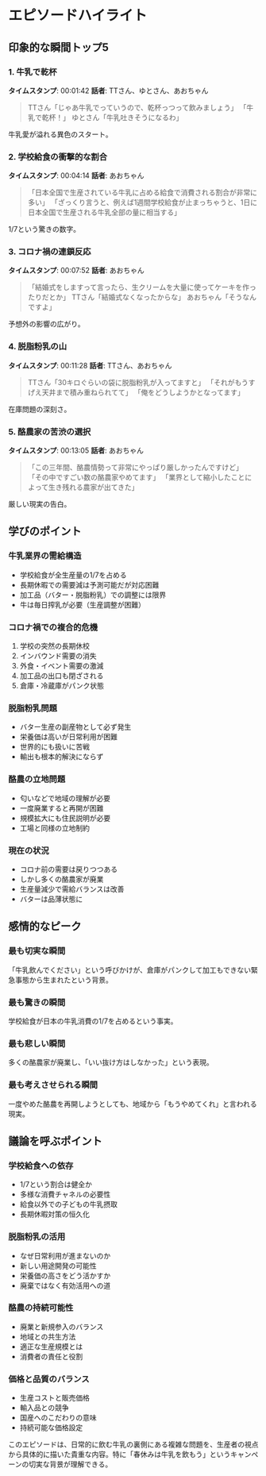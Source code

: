 # エピソードハイライト

## 印象的な瞬間トップ5

### 1. 牛乳で乾杯
**タイムスタンプ**: 00:01:42
**話者**: TTさん、ゆとさん、あおちゃん

> TTさん「じゃあ牛乳でっていうので、乾杯っつって飲みましょう」
> 「牛乳で乾杯！」
> ゆとさん「牛乳吐きそうになるわ」

牛乳愛が溢れる異色のスタート。

### 2. 学校給食の衝撃的な割合
**タイムスタンプ**: 00:04:14
**話者**: あおちゃん

> 「日本全国で生産されている牛乳に占める給食で消費される割合が非常に多い」
> 「ざっくり言うと、例えば1週間学校給食が止まっちゃうと、1日に日本全国で生産される牛乳全部の量に相当する」

1/7という驚きの数字。

### 3. コロナ禍の連鎖反応
**タイムスタンプ**: 00:07:52
**話者**: あおちゃん

> 「結婚式をしますって言ったら、生クリームを大量に使ってケーキを作ったりだとか」
> TTさん「結婚式なくなったからな」
> あおちゃん「そうなんですよ」

予想外の影響の広がり。

### 4. 脱脂粉乳の山
**タイムスタンプ**: 00:11:28
**話者**: TTさん、あおちゃん

> TTさん「30キロぐらいの袋に脱脂粉乳が入ってますと」
> 「それがもうすげえ天井まで積み重ねられてて」
> 「俺をどうしようかとなってます」

在庫問題の深刻さ。

### 5. 酪農家の苦渋の選択
**タイムスタンプ**: 00:13:05
**話者**: あおちゃん

> 「この三年間、酪農情勢って非常にやっぱり厳しかったんですけど」
> 「その中ですごい数の酪農家やめてます」
> 「業界として縮小したことによって生き残れる農家が出てきた」

厳しい現実の告白。

## 学びのポイント

### 牛乳業界の需給構造
- 学校給食が全生産量の1/7を占める
- 長期休暇での需要減は予測可能だが対応困難
- 加工品（バター・脱脂粉乳）での調整には限界
- 牛は毎日搾乳が必要（生産調整が困難）

### コロナ禍での複合的危機
1. 学校の突然の長期休校
2. インバウンド需要の消失
3. 外食・イベント需要の激減
4. 加工品の出口も閉ざされる
5. 倉庫・冷蔵庫がパンク状態

### 脱脂粉乳問題
- バター生産の副産物として必ず発生
- 栄養価は高いが日常利用が困難
- 世界的にも扱いに苦戦
- 輸出も根本的解決にならず

### 酪農の立地問題
- 匂いなどで地域の理解が必要
- 一度廃業すると再開が困難
- 規模拡大にも住民説明が必要
- 工場と同様の立地制約

### 現在の状況
- コロナ前の需要は戻りつつある
- しかし多くの酪農家が廃業
- 生産量減少で需給バランスは改善
- バターは品薄状態に

## 感情的なピーク

### 最も切実な瞬間
「牛乳飲んでください」という呼びかけが、倉庫がパンクして加工もできない緊急事態から生まれたという背景。

### 最も驚きの瞬間
学校給食が日本の牛乳消費の1/7を占めるという事実。

### 最も悲しい瞬間
多くの酪農家が廃業し、「いい抜け方はしなかった」という表現。

### 最も考えさせられる瞬間
一度やめた酪農を再開しようとしても、地域から「もうやめてくれ」と言われる現実。

## 議論を呼ぶポイント

### 学校給食への依存
- 1/7という割合は健全か
- 多様な消費チャネルの必要性
- 給食以外での子どもの牛乳摂取
- 長期休暇対策の恒久化

### 脱脂粉乳の活用
- なぜ日常利用が進まないのか
- 新しい用途開発の可能性
- 栄養価の高さをどう活かすか
- 廃棄ではなく有効活用への道

### 酪農の持続可能性
- 廃業と新規参入のバランス
- 地域との共生方法
- 適正な生産規模とは
- 消費者の責任と役割

### 価格と品質のバランス
- 生産コストと販売価格
- 輸入品との競争
- 国産へのこだわりの意味
- 持続可能な価格設定

このエピソードは、日常的に飲む牛乳の裏側にある複雑な問題を、生産者の視点から具体的に描いた貴重な内容。特に「春休みは牛乳を飲もう」というキャンペーンの切実な背景が理解できる。